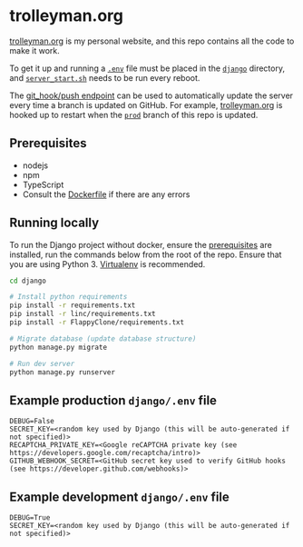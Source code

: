 
# trolleyman.org
[trolleyman.org](https://trolleyman.org) is my personal website, and this repo contains all the code to make it work.

To get it up and running a [`.env`](#example-production-djangoenv-file) file must be placed in the [`django`](django) directory, and [`server_start.sh`](server_start.sh) needs to be run every reboot.

The [git_hook/push endpoint](django/git_hook) can be used to automatically update the server every time a branch is updated on GitHub.
For example, [trolleyman.org](https://trolleyman.org) is hooked up to restart when the [`prod`](https://github.com/trolleyman/trolleyman.org/tree/prod) branch of this repo is updated.

## Prerequisites
- nodejs
- npm
- TypeScript
- Consult the [Dockerfile](Dockerfile) if there are any errors

## Running locally
To run the Django project without docker, ensure the [prerequisites](#prerequisites) are installed, run the commands below from the root of the repo.
Ensure that you are using Python 3. [Virtualenv](https://virtualenv.pypa.io/en/latest/) is recommended.

```bash
cd django

# Install python requirements
pip install -r requirements.txt
pip install -r linc/requirements.txt
pip install -r FlappyClone/requirements.txt

# Migrate database (update database structure)
python manage.py migrate

# Run dev server
python manage.py runserver
```

## Example production `django/.env` file
```
DEBUG=False
SECRET_KEY=<random key used by Django (this will be auto-generated if not specified)>
RECAPTCHA_PRIVATE_KEY=<Google reCAPTCHA private key (see https://developers.google.com/recaptcha/intro)>
GITHUB_WEBHOOK_SECRET=<GitHub secret key used to verify GitHub hooks (see https://developer.github.com/webhooks)>
```

## Example development `django/.env` file
```
DEBUG=True
SECRET_KEY=<random key used by Django (this will be auto-generated if not specified)>
```
